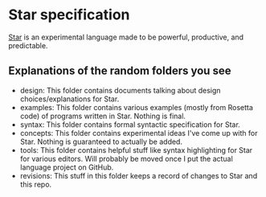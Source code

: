 # Star specification
[Star](https://github.com/ALANVF/star) is an experimental language made to be powerful, productive, and predictable.

## Explanations of the random folders you see
- design: This folder contains documents talking about design choices/explanations for Star.
- examples: This folder contains various examples (mostly from Rosetta code) of programs written in Star. Nothing is final.
- syntax: This folder contains formal syntactic specification for Star.
- concepts: This folder contains experimental ideas I've come up with for Star. Nothing is guaranteed to actually be added.
- tools: This folder contains helpful stuff like syntax highlighting for Star for various editors. Will probably be moved once I put the actual language project on GitHub.
- revisions: This stuff in this folder keeps a record of changes to Star and this repo.